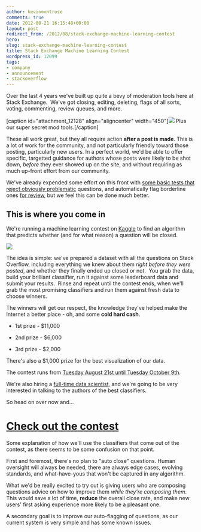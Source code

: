 ```yaml
---
author: kevinmontrose
comments: true
date: 2012-08-21 16:15:48+00:00
layout: post
redirect_from: /2012/08/stack-exchange-machine-learning-contest
hero: 
slug: stack-exchange-machine-learning-contest
title: Stack Exchange Machine Learning Contest
wordpress_id: 12099
tags:
- company
- announcement
- stackoverflow
---
```


Over the last 4 years we've built up quite a bevy of moderation tools here at Stack Exchange.  We've got closing, editing, deleting, flags of all sorts, voting, commenting, review queues, and more.

[caption id="attachment_12128" align="aligncenter" width="450"][![](http://blog.stackoverflow.com/wp-content/uploads/fake-mod-tools2.png)](http://blog.stackoverflow.com/2012/08/stack-exchange-machine-learning-contest/fake-mod-tools-3/) Plus our super secret mod tools.[/caption]

These all work great, but they all require action **after a post is made**. This is a lot of work for the community, and not particularly friendly toward those posting, particularly new users. In a perfect world, we'd be able to offer specific, targetted guidance for authors whose posts were likely to be shot down, _before_ they ever showed up on the site, and without requiring as much up-front effort from our community.

We've already expended some effort on this front with [some basic tests that reject obviously problematic](http://meta.stackoverflow.com/questions/56817/can-we-prevent-some-of-the-low-quality-questions-from-entering-our-system) questions, and automatically flag borderline ones [for review](http://stackoverflow.com/review-beta/low-quality-posts/), but we feel this can be done much better.


## This is where you come in


We're running a machine learning contest on [Kaggle](https://www.kaggle.com/) to find an algorithm that predicts whether (and for what reason) a question will be closed.


[![](http://blog.stackoverflow.com/wp-content/uploads/kaggle-logo-w-tm1.png)](https://www.kaggle.com/c/predict-closed-questions-on-stack-overflow/)




The idea is simple: we've prepared a dataset with all the questions on Stack Overflow, including everything we knew about them _right before they were posted_, and whether they finally ended up closed or not.  You grab the data, build your brilliant classifier, run it against some leaderboard data and submit your results.  Rinse and repeat until the contest ends, when we'll grab the most promising classifiers and run them against fresh data to choose winners.

The winners will get our respect, the knowledge they've helped make the Internet a better place - oh, and some **cold hard cash**.



	
  * 1st prize - $11,000

	
  * 2nd prize - $6,000

	
  * 3rd prize - $2,000




There's also a $1,000 prize for the best visualization of our data.







The contest runs from [Tuesday August 21st until Tuesday October 9th](https://www.kaggle.com/c/predict-closed-questions-on-stack-overflow/details/timeline).


We're also hiring a [full-time data scientist](http://careers.stackoverflow.com/jobs/19463/stack-exchange-data-scientist-stack-exchange), and we're going to be very interested in talking to the authors of the best classifiers.

So head on over now and...


# [Check out the contest](https://www.kaggle.com/c/predict-closed-questions-on-stack-overflow)


Some explanation of how we'll use the classifiers that come out of the contest, as there seems to be some confusion on that point.

First and foremost, there's no plan to "auto close" questions. Human oversight will always be needed, there are always edge cases, evolving standards, and what-have-yous that won't be captured in any algorithm.

What we'd be really excited to try out is giving users who are composing questions advice on how to improve them _while they're composing them_. This would save a lot of time, **reduce** the overall close rate, and make new users' first asking experience more likely to be a pleasant one.

A secondary goal is to improve our auto-flagging of questions, as our current system is very simple and has some known issues.
